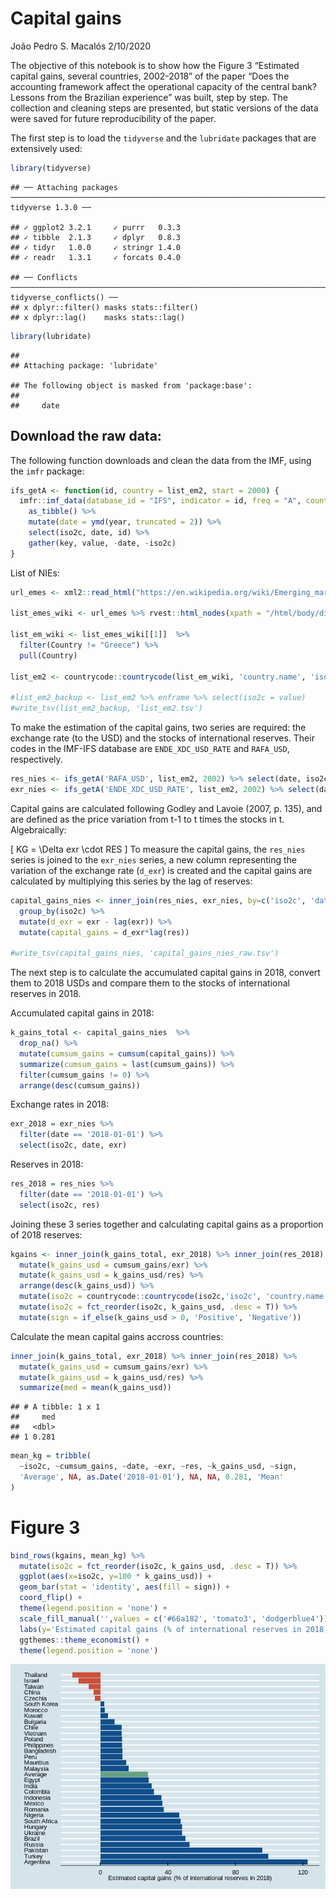 Capital gains
================
João Pedro S. Macalós
2/10/2020

The objective of this notebook is to show how the Figure 3 “Estimated
capital gains, several countries, 2002-2018” of the paper “Does the
accounting framework affect the operational capacity of the central
bank? Lessons from the Brazilian experience” was built, step by step.
The collection and cleaning steps are presented, but static versions of
the data were saved for future reproducibility of the paper.

The first step is to load the `tidyverse` and the `lubridate` packages
that are extensively
    used:

``` r
library(tidyverse)
```

    ## ── Attaching packages ────────────────────────────────────────────────────────────────────────────────────────────────────────────── tidyverse 1.3.0 ──

    ## ✓ ggplot2 3.2.1     ✓ purrr   0.3.3
    ## ✓ tibble  2.1.3     ✓ dplyr   0.8.3
    ## ✓ tidyr   1.0.0     ✓ stringr 1.4.0
    ## ✓ readr   1.3.1     ✓ forcats 0.4.0

    ## ── Conflicts ───────────────────────────────────────────────────────────────────────────────────────────────────────────────── tidyverse_conflicts() ──
    ## x dplyr::filter() masks stats::filter()
    ## x dplyr::lag()    masks stats::lag()

``` r
library(lubridate)
```

    ## 
    ## Attaching package: 'lubridate'

    ## The following object is masked from 'package:base':
    ## 
    ##     date

## Download the raw data:

The following function downloads and clean the data from the IMF, using
the `imfr` package:

``` r
ifs_getA <- function(id, country = list_em2, start = 2000) {
  imfr::imf_data(database_id = "IFS", indicator = id, freq = "A", country = country, start = start) %>%
    as_tibble() %>%
    mutate(date = ymd(year, truncated = 2)) %>%
    select(iso2c, date, id) %>%
    gather(key, value, -date, -iso2c)
}
```

List of
NIEs:

``` r
url_emes <- xml2::read_html("https://en.wikipedia.org/wiki/Emerging_market")

list_emes_wiki <- url_emes %>% rvest::html_nodes(xpath = "/html/body/div[3]/div[3]/div[4]/div/table[1]") %>% rvest::html_table()

list_em_wiki <- list_emes_wiki[[1]]  %>%
  filter(Country != "Greece") %>%
  pull(Country)

list_em2 <- countrycode::countrycode(list_em_wiki, 'country.name', 'iso2c')

#list_em2_backup <- list_em2 %>% enframe %>% select(iso2c = value)
#write_tsv(list_em2_backup, 'list_em2.tsv')
```

To make the estimation of the capital gains, two series are required:
the exchange rate (to the USD) and the stocks of international reserves.
Their codes in the IMF-IFS database are `ENDE_XDC_USD_RATE` and
`RAFA_USD`,
respectively.

``` r
res_nies <- ifs_getA('RAFA_USD', list_em2, 2002) %>% select(date, iso2c, res = value)
exr_nies <- ifs_getA('ENDE_XDC_USD_RATE', list_em2, 2002) %>% select(date, iso2c, exr = value)
```

Capital gains are calculated following Godley and Lavoie (2007, p. 135),
and are defined as the price variation from t-1 to t times the stocks in
t. Algebraically:

\[
KG = \Delta exr \cdot RES
\] To measure the capital gains, the `res_nies` series is joined to the
`exr_nies` series, a new column representing the variation of the
exchange rate (`d_exr`) is created and the capital gains are calculated
by multiplying this series by the lag of
reserves:

``` r
capital_gains_nies <- inner_join(res_nies, exr_nies, by=c('iso2c', 'date')) %>%
  group_by(iso2c) %>%
  mutate(d_exr = exr - lag(exr)) %>%
  mutate(capital_gains = d_exr*lag(res))

#write_tsv(capital_gains_nies, 'capital_gains_nies_raw.tsv')
```

The next step is to calculate the accumulated capital gains in 2018,
convert them to 2018 USDs and compare them to the stocks of
international reserves in 2018.

Accumulated capital gains in 2018:

``` r
k_gains_total <- capital_gains_nies  %>%
  drop_na() %>%
  mutate(cumsum_gains = cumsum(capital_gains)) %>%
  summarize(cumsum_gains = last(cumsum_gains)) %>%
  filter(cumsum_gains != 0) %>%
  arrange(desc(cumsum_gains))
```

Exchange rates in 2018:

``` r
exr_2018 = exr_nies %>%
  filter(date == '2018-01-01') %>%
  select(iso2c, date, exr)
```

Reserves in 2018:

``` r
res_2018 = res_nies %>%
  filter(date == '2018-01-01') %>%
  select(iso2c, res)
```

Joining these 3 series together and calculating capital gains as a
proportion of 2018
reserves:

``` r
kgains <- inner_join(k_gains_total, exr_2018) %>% inner_join(res_2018) %>%
  mutate(k_gains_usd = cumsum_gains/exr) %>%
  mutate(k_gains_usd = k_gains_usd/res) %>%
  arrange(desc(k_gains_usd)) %>%
  mutate(iso2c = countrycode::countrycode(iso2c,'iso2c', 'country.name')) %>%
  mutate(iso2c = fct_reorder(iso2c, k_gains_usd, .desc = T)) %>%
  mutate(sign = if_else(k_gains_usd > 0, 'Positive', 'Negative'))
```

Calculate the mean capital gains accross countries:

``` r
inner_join(k_gains_total, exr_2018) %>% inner_join(res_2018) %>%
  mutate(k_gains_usd = cumsum_gains/exr) %>%
  mutate(k_gains_usd = k_gains_usd/res) %>%
  summarize(med = mean(k_gains_usd))
```

    ## # A tibble: 1 x 1
    ##     med
    ##   <dbl>
    ## 1 0.281

``` r
mean_kg = tribble(
  ~iso2c, ~cumsum_gains, ~date, ~exr, ~res, ~k_gains_usd, ~sign,
  'Average', NA, as.Date('2018-01-01'), NA, NA, 0.281, 'Mean'
)
```

# Figure 3

``` r
bind_rows(kgains, mean_kg) %>%
  mutate(iso2c = fct_reorder(iso2c, k_gains_usd, .desc = T)) %>%
  ggplot(aes(x=iso2c, y=100 * k_gains_usd)) +
  geom_bar(stat = 'identity', aes(fill = sign)) +
  coord_flip() +
  theme(legend.position = 'none') +
  scale_fill_manual('',values = c('#66a182', 'tomato3', 'dodgerblue4')) +
  labs(y='Estimated capital gains (% of international reserves in 2018)', x = '') +
  ggthemes::theme_economist() +
  theme(legend.position = 'none')
```

![](cap_gains_files/figure-gfm/unnamed-chunk-12-1.png)<!-- -->
